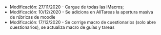 - Modificación:  27/11/2020 - Cargue de todas las iMacros;   
- Modificación:  10/12/2020 - Se adiciona en AllTareas la apertura masiva de rúbricas de moodle
- Modificación:  17/12/2020 - Se corrige macro de cuestionarios (solo abre cuestionarios), se actualiza macro de guías y tareas

